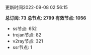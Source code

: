 更新时间2022-09-08 02:56:15

**总订阅: 73**
**总节点: 2799**
**有效节点: 1056**
- ss节点: 652
- trojan节点: 82
- v2ray节点: 321
- ssr节点: 1
